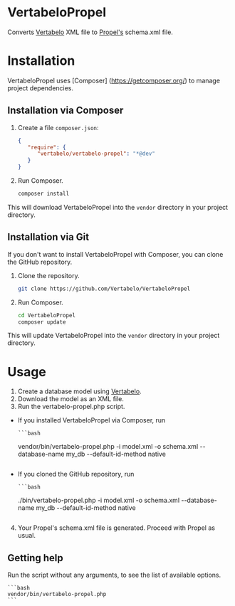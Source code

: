 VertabeloPropel
===============

Converts [Vertabelo](http://www.vertabelo.com) XML file to [Propel's](http://propelorm.org) schema.xml file.

# Installation

VertabeloPropel uses [Composer] (https://getcomposer.org/) to manage project dependencies.

## Installation via Composer

1. Create a file ``composer.json``:

    ```json
    {
       "require": {
          "vertabelo/vertabelo-propel": "*@dev"
       }
    }
    ```

2. Run Composer.

    ```bash
    composer install
    ```



This will download VertabeloPropel into the ``vendor`` directory in your project directory.

## Installation via Git
If you don't want to install VertabeloPropel with Composer, you can clone the GitHub repository.

1. Clone the repository.

    ```bash
    git clone https://github.com/Vertabelo/VertabeloPropel
    ```

2. Run Composer.

    ```bash
    cd VertabeloPropel
    composer update
    ```

This will update  VertabeloPropel into the ``vendor`` directory in your project directory.

# Usage

1. Create a database model using [Vertabelo](http://www.vertabelo.com).
2. Download the model as an XML file.
3. Run the vertabelo-propel.php script.
  * If you installed VertabeloPropel via Composer, run

        ```bash
	vendor/bin/vertabelo-propel.php -i model.xml -o schema.xml --database-name my_db --default-id-method native
	```

  * If you cloned the GitHub repository, run

        ```bash
	./bin/vertabelo-propel.php -i model.xml -o schema.xml --database-name my_db --default-id-method native
	```

4. Your Propel's schema.xml file is generated. Proceed with Propel as usual.

## Getting help

Run the script without any arguments, to see the list of available options.

    ```bash
    vendor/bin/vertabelo-propel.php 
    ```
